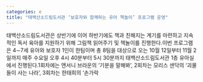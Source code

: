 ```yaml
---
categories: e
title: "태백산소드림도서관 ‘보호자와 함께하는 유아 책놀이’ 프로그램 운영"
---
```

태백산소드림도서관은 상반기에 이어 하반기에도 책과 친해지는 계기를 마련하고 지속적인 독서 육아를 지원하기 위해 그림책 읽어주기 및 책놀이를 진행한다.이번 프로그램은 4&sim;7세 유아와 보호자 1인이 한팀이며 총 8팀을 대상으로 오는 10월 12일부터 11월 2일까지 매주 수요일 오후 4시 40분부터 5시 30분까지 태백산소드림도서관 1층 유아실에서 진행된다.1회차에는 앤서니 브라운의 &lsquo;기분을 말해봐&rsquo;, 2회차는 모리스 샌닥의 &lsquo;괴물들이 사는 나라&rsquo;, 3회차는 한태희의 &lsquo;손가락
